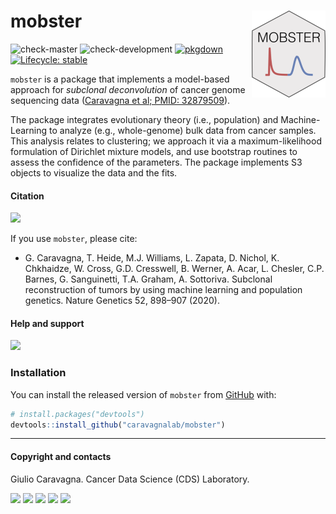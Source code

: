 
# mobster <a href='https://caravagnalab.github.io/mobster'><img src='man/figures/logo.png' align="right" height="139" /></a>

<!-- badges: start -->

![check-master](https://github.com/caravagnalab/mobster/workflows/check-master/badge.svg?branch=master)
![check-development](https://github.com/caravagnalab/mobster/workflows/check-development/badge.svg?branch=development)
[![pkgdown](https://github.com/caravagnalab/mobster/actions/workflows/pkgdown.yaml/badge.svg)](https://github.com/caravagnalab/mobster/actions/workflows/pkgdown.yaml)
[![Lifecycle:
stable](https://img.shields.io/badge/lifecycle-stable-brightgreen.svg)](https://www.tidyverse.org/lifecycle/#stable)
<!-- badges: end -->

`mobster` is a package that implements a model-based approach for
*subclonal deconvolution* of cancer genome sequencing data ([Caravagna
et al; PMID:
32879509](https://www.nature.com/articles/s41588-020-0675-5#:~:text=Subclonal%20reconstruction%20methods%20based%20on,and%20infer%20their%20evolutionary%20history.&text=We%20present%20a%20novel%20approach,learning%20with%20theoretical%20population%20genetics.)).

The package integrates evolutionary theory (i.e., population) and
Machine-Learning to analyze (e.g., whole-genome) bulk data from cancer
samples. This analysis relates to clustering; we approach it via a
maximum-likelihood formulation of Dirichlet mixture models, and use
bootstrap routines to assess the confidence of the parameters. The
package implements S3 objects to visualize the data and the fits.

#### Citation

[![](https://img.shields.io/badge/doi-10.1038/s41588--020--0675--5-red.svg)](https://doi.org/10.1038/s41588-020-0675-5)

If you use `mobster`, please cite:

-   G. Caravagna, T. Heide, M.J. Williams, L. Zapata, D. Nichol, K.
    Chkhaidze, W. Cross, G.D. Cresswell, B. Werner, A. Acar, L. Chesler,
    C.P. Barnes, G. Sanguinetti, T.A. Graham, A. Sottoriva. Subclonal
    reconstruction of tumors by using machine learning and population
    genetics. Nature Genetics 52, 898–907 (2020).

#### Help and support

[![](https://img.shields.io/badge/GitHub%20Pages-https://caravagnalab.github.io/mobster/-steelblue.svg)](https://caravagnalab.github.io/mobster)

### Installation

You can install the released version of `mobster` from
[GitHub](https://github.com/) with:

``` r
# install.packages("devtools")
devtools::install_github("caravagnalab/mobster")
```

------------------------------------------------------------------------

#### Copyright and contacts

Giulio Caravagna. Cancer Data Science (CDS) Laboratory.

[![](https://img.shields.io/badge/Email-gcaravagn@gmail.com-steelblue.svg)](mailto:gcaravagn@gmail.com)
[![](https://img.shields.io/badge/CDS%20Lab%20Github-caravagnalab-seagreen.svg)](https://github.com/caravagnalab)
[![](https://img.shields.io/badge/CDS%20Lab%20webpage-https://www.caravagnalab.org/-red.svg)](https://www.caravagnalab.org/)
[![](https://img.shields.io/badge/CDS%20Lab%20Github-caravagnalab-seagreen.svg)](https://github.com/caravagnalab)
[![](https://img.shields.io/badge/CDS%20Lab%20webpage-https://www.caravagnalab.org/-red.svg)](https://www.caravagnalab.org/)
